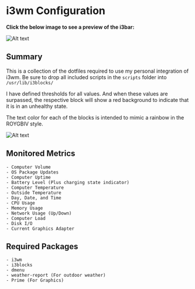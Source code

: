 # i3wm Configuration

**Click the below image to see a preview of the i3bar:**

![Alt text](https://raw.githubusercontent.com/zimmertr/i3wm-Configuration/master/bar.png "i3bar.")

## Summary
This is a collection of the dotfiles required to use my personal integration of i3wm. Be sure to drop all included scripts in the `scripts` folder into `/usr/lib/i3blocks/`

I have defined thresholds for all values. And when these values are surpassed, the respective block will show a red background to indicate that it is in an unhealthy state. 

The text color for each of the blocks is intended to mimic a rainbow in the ROYGBIV style.

![Alt text](https://raw.githubusercontent.com/zimmertr/i3wm-Configuration/master/desktop.png "Desktop image.")

## Monitored Metrics
```
- Computer Volume
- OS Package Updates
- Computer Uptime
- Battery Level (Plus charging state indicator)
- Computer Temperature
- Outside Temperature
- Day, Date, and Time
- CPU Usage
- Memory Usage
- Network Usage (Up/Down)
- Computer Load
- Disk I/O
- Current Graphics Adapter
```

## Required Packages
```
- i3wm
- i3blocks
- dmenu
- weather-report (For outdoor weather)
- Prime (For Graphics)
```
